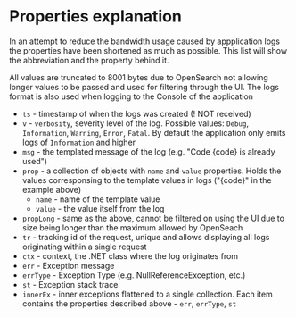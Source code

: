 ﻿# Properties explanation
In an attempt to reduce the bandwidth usage caused by appplication logs the properties have been shortened as much as possible. This list will show the abbreviation and the property behind it.

All values are truncated to 8001 bytes due to OpenSearch not allowing longer values to be passed and used for filtering through the UI.
The logs format is also used when logging to the Console of the application

- `ts` - timestamp of when the logs was created (! NOT received)
- `v` - `verbosity`, severity level of the log. Possible values: `Debug`, `Information`, `Warning`, `Error`, `Fatal`. By default the application only emits logs of `Information` and higher
- `msg` - the templated message of the log (e.g. "Code {code} is already used")
- `prop` - a collection of objects with `name` and `value` properties. Holds the values corresponsing to the template values in logs ("{code}" in the example above)
  - `name` - name of the template value
  - `value` - the value itself from the log
- `propLong` - same as the above, cannot be filtered on using the UI due to size being longer than the maximum allowed by OpenSeach
- `tr` - tracking id of the request, unique and allows displaying all logs originating within a single request
- `ctx` - context, the .NET class where the log originates from
- `err` - Exception message
- `errType` - Exception Type (e.g. NullReferenceException, etc.)
- `st` - Exception stack trace
- `innerEx` - inner exceptions flattened to a single collection. Each item contains the properties described above - `err`, `errType`, `st`